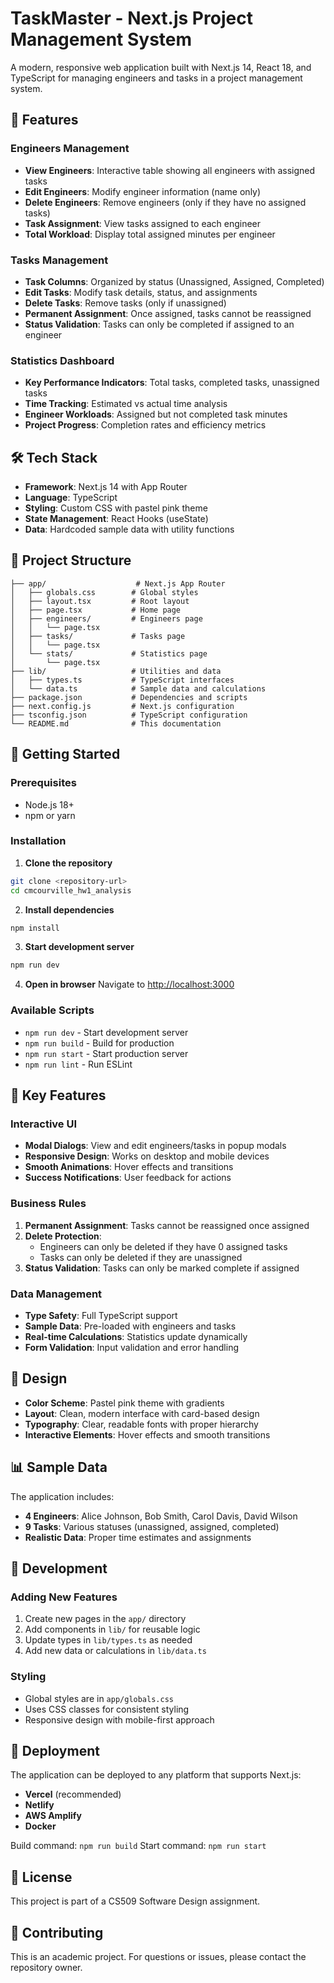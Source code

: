 # TaskMaster - Next.js Project Management System

A modern, responsive web application built with Next.js 14, React 18, and TypeScript for managing engineers and tasks in a project management system.

## 🚀 Features

### Engineers Management
- **View Engineers**: Interactive table showing all engineers with assigned tasks
- **Edit Engineers**: Modify engineer information (name only)
- **Delete Engineers**: Remove engineers (only if they have no assigned tasks)
- **Task Assignment**: View tasks assigned to each engineer
- **Total Workload**: Display total assigned minutes per engineer

### Tasks Management
- **Task Columns**: Organized by status (Unassigned, Assigned, Completed)
- **Edit Tasks**: Modify task details, status, and assignments
- **Delete Tasks**: Remove tasks (only if unassigned)
- **Permanent Assignment**: Once assigned, tasks cannot be reassigned
- **Status Validation**: Tasks can only be completed if assigned to an engineer

### Statistics Dashboard
- **Key Performance Indicators**: Total tasks, completed tasks, unassigned tasks
- **Time Tracking**: Estimated vs actual time analysis
- **Engineer Workloads**: Assigned but not completed task minutes
- **Project Progress**: Completion rates and efficiency metrics

## 🛠 Tech Stack

- **Framework**: Next.js 14 with App Router
- **Language**: TypeScript
- **Styling**: Custom CSS with pastel pink theme
- **State Management**: React Hooks (useState)
- **Data**: Hardcoded sample data with utility functions

## 📁 Project Structure

```
├── app/                    # Next.js App Router
│   ├── globals.css        # Global styles
│   ├── layout.tsx         # Root layout
│   ├── page.tsx           # Home page
│   ├── engineers/         # Engineers page
│   │   └── page.tsx
│   ├── tasks/             # Tasks page
│   │   └── page.tsx
│   └── stats/             # Statistics page
│       └── page.tsx
├── lib/                   # Utilities and data
│   ├── types.ts           # TypeScript interfaces
│   └── data.ts            # Sample data and calculations
├── package.json           # Dependencies and scripts
├── next.config.js         # Next.js configuration
├── tsconfig.json          # TypeScript configuration
└── README.md              # This documentation
```

## 🚀 Getting Started

### Prerequisites
- Node.js 18+ 
- npm or yarn

### Installation

1. **Clone the repository**
```bash
git clone <repository-url>
cd cmcourville_hw1_analysis
```

2. **Install dependencies**
```bash
npm install
```

3. **Start development server**
```bash
npm run dev
```

4. **Open in browser**
Navigate to [http://localhost:3000](http://localhost:3000)

### Available Scripts

- `npm run dev` - Start development server
- `npm run build` - Build for production
- `npm run start` - Start production server
- `npm run lint` - Run ESLint

## 🎯 Key Features

### Interactive UI
- **Modal Dialogs**: View and edit engineers/tasks in popup modals
- **Responsive Design**: Works on desktop and mobile devices
- **Smooth Animations**: Hover effects and transitions
- **Success Notifications**: User feedback for actions

### Business Rules
1. **Permanent Assignment**: Tasks cannot be reassigned once assigned
2. **Delete Protection**: 
   - Engineers can only be deleted if they have 0 assigned tasks
   - Tasks can only be deleted if they are unassigned
3. **Status Validation**: Tasks can only be marked complete if assigned

### Data Management
- **Type Safety**: Full TypeScript support
- **Sample Data**: Pre-loaded with engineers and tasks
- **Real-time Calculations**: Statistics update dynamically
- **Form Validation**: Input validation and error handling

## 🎨 Design

- **Color Scheme**: Pastel pink theme with gradients
- **Layout**: Clean, modern interface with card-based design
- **Typography**: Clear, readable fonts with proper hierarchy
- **Interactive Elements**: Hover effects and smooth transitions

## 📊 Sample Data

The application includes:
- **4 Engineers**: Alice Johnson, Bob Smith, Carol Davis, David Wilson
- **9 Tasks**: Various statuses (unassigned, assigned, completed)
- **Realistic Data**: Proper time estimates and assignments

## 🔧 Development

### Adding New Features
1. Create new pages in the `app/` directory
2. Add components in `lib/` for reusable logic
3. Update types in `lib/types.ts` as needed
4. Add new data or calculations in `lib/data.ts`

### Styling
- Global styles are in `app/globals.css`
- Uses CSS classes for consistent styling
- Responsive design with mobile-first approach

## 🚀 Deployment

The application can be deployed to any platform that supports Next.js:

- **Vercel** (recommended)
- **Netlify**
- **AWS Amplify**
- **Docker**

Build command: `npm run build`
Start command: `npm run start`

## 📝 License

This project is part of a CS509 Software Design assignment.

## 🤝 Contributing

This is an academic project. For questions or issues, please contact the repository owner.